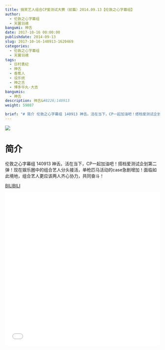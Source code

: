 ```yaml
---
title: 搞笑艺人组合CP爱测试大赛（前篇）2014.09.13【伦敦之心字幕组】
author: 
  - 伦敦之心字幕组
  - 天翼羽魂
bangumi: 神舌
date: 2017-10-16 00:00:00
publishdate: 2014-09-13
slug: 2017-10-16-140913-1620469
categories: 
  - 伦敦之心字幕组
  - 天翼羽魂
tags: 
  - 日村勇纪
  - 神舌
  - 香蕉人
  - 设乐统
  - 神之舌
  - 博多华丸·大吉
bangumis: 
  - 神舌
description: 神舌&#8226;140913
weight: 59087

brief: "# 简介 伦敦之心字幕组 140913 神舌。活在当下，CP一起加油吧！搭档爱测试企划第二弹！现在娱乐圈中的组合艺人分头接活，单枪匹马活动的case急剧增加！面临如此境地，组合艺人更应该两人齐心协力，共同奋斗！"
---
```


![](https://i.imgur.com/vYflbjf.jpg)

# 简介  
伦敦之心字幕组 140913 神舌。活在当下，CP一起加油吧！搭档爱测试企划第二弹！现在娱乐圈中的组合艺人分头接活，单枪匹马活动的case急剧增加！面临如此境地，组合艺人更应该两人齐心协力，共同奋斗！

  [BILIBILI](https://www.bilibili.com/video/av1620469/)


<div class="vcontainer">  <iframe class='video' src="//www.bilibili.com/blackboard/player.html?aid=1620469" width="100%" height="500" frameborder="0" allowfullscreen="allowfullscreen"></iframe></div>
